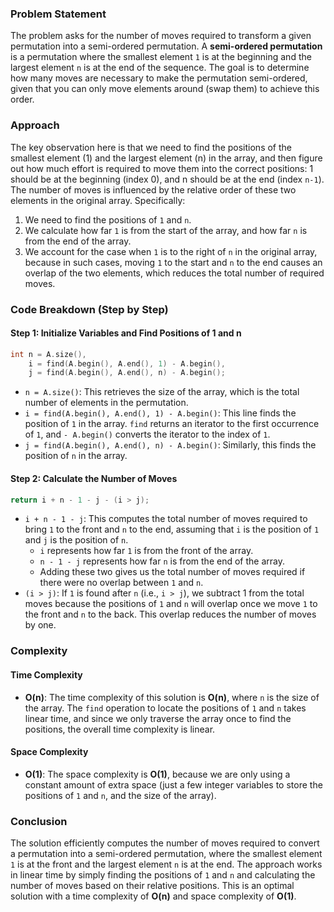 ### Problem Statement

The problem asks for the number of moves required to transform a given permutation into a semi-ordered permutation. A **semi-ordered permutation** is a permutation where the smallest element `1` is at the beginning and the largest element `n` is at the end of the sequence. The goal is to determine how many moves are necessary to make the permutation semi-ordered, given that you can only move elements around (swap them) to achieve this order.

### Approach

The key observation here is that we need to find the positions of the smallest element (1) and the largest element (n) in the array, and then figure out how much effort is required to move them into the correct positions: 1 should be at the beginning (index 0), and n should be at the end (index `n-1`). The number of moves is influenced by the relative order of these two elements in the original array. Specifically:

1. We need to find the positions of `1` and `n`.
2. We calculate how far `1` is from the start of the array, and how far `n` is from the end of the array.
3. We account for the case when `1` is to the right of `n` in the original array, because in such cases, moving `1` to the start and `n` to the end causes an overlap of the two elements, which reduces the total number of required moves.

### Code Breakdown (Step by Step)

#### Step 1: Initialize Variables and Find Positions of 1 and n
```cpp
int n = A.size(),
    i = find(A.begin(), A.end(), 1) - A.begin(),
    j = find(A.begin(), A.end(), n) - A.begin();
```
- `n = A.size()`: This retrieves the size of the array, which is the total number of elements in the permutation.
- `i = find(A.begin(), A.end(), 1) - A.begin()`: This line finds the position of `1` in the array. `find` returns an iterator to the first occurrence of `1`, and `- A.begin()` converts the iterator to the index of `1`.
- `j = find(A.begin(), A.end(), n) - A.begin()`: Similarly, this finds the position of `n` in the array.

#### Step 2: Calculate the Number of Moves
```cpp
return i + n - 1 - j - (i > j);
```
- `i + n - 1 - j`: This computes the total number of moves required to bring `1` to the front and `n` to the end, assuming that `i` is the position of `1` and `j` is the position of `n`.
  - `i` represents how far `1` is from the front of the array.
  - `n - 1 - j` represents how far `n` is from the end of the array.
  - Adding these two gives us the total number of moves required if there were no overlap between `1` and `n`.
- `(i > j)`: If `1` is found after `n` (i.e., `i > j`), we subtract 1 from the total moves because the positions of `1` and `n` will overlap once we move `1` to the front and `n` to the back. This overlap reduces the number of moves by one.

### Complexity

#### Time Complexity
- **O(n)**: The time complexity of this solution is **O(n)**, where `n` is the size of the array. The `find` operation to locate the positions of `1` and `n` takes linear time, and since we only traverse the array once to find the positions, the overall time complexity is linear.

#### Space Complexity
- **O(1)**: The space complexity is **O(1)**, because we are only using a constant amount of extra space (just a few integer variables to store the positions of `1` and `n`, and the size of the array).

### Conclusion

The solution efficiently computes the number of moves required to convert a permutation into a semi-ordered permutation, where the smallest element `1` is at the front and the largest element `n` is at the end. The approach works in linear time by simply finding the positions of `1` and `n` and calculating the number of moves based on their relative positions. This is an optimal solution with a time complexity of **O(n)** and space complexity of **O(1)**.
